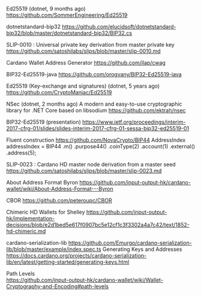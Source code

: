 Ed25519 (dotnet, 9 months ago)
https://github.com/SommerEngineering/Ed25519

dotnetstandard-bip32
https://github.com/elucidsoft/dotnetstandard-bip32/blob/master/dotnetstandard-bip32/BIP32.cs

SLIP-0010 : Universal private key derivation from master private key
https://github.com/satoshilabs/slips/blob/master/slip-0010.md

Cardano Wallet Address Generator
https://github.com/ilap/cwag

BIP32-Ed25519-java
https://github.com/orogvany/BIP32-Ed25519-java

Ed25519 (Key-exchange and signatures) (dotnet, 5 years ago) 
https://github.com/CryptoManiac/Ed25519

NSec (dotnet, 2 months ago)
A modern and easy-to-use cryptographic library for .NET Core based on libsodium
https://github.com/ektrah/nsec

BIP32-Ed25519 (presentation)
https://www.ietf.org/proceedings/interim-2017-cfrg-01/slides/slides-interim-2017-cfrg-01-sessa-bip32-ed25519-01

Fluent construction
https://github.com/NovaCrypto/BIP44
AddressIndex addressIndex = BIP44
                                .m()
                                .purpose44()
                                .coinType(2)
                                .account(1)
                                .external()
                                .address(5);

SLIP-0023 : Cardano HD master node derivation from a master seed
https://github.com/satoshilabs/slips/blob/master/slip-0023.md

About Address Format Byron
https://github.com/input-output-hk/cardano-wallet/wiki/About-Address-Format---Byron

CBOR
https://github.com/peteroupc/CBOR

Chimeric HD Wallets for Shelley
https://github.com/input-output-hk/implementation-decisions/blob/e2d1bed5e617f0907bc5e12cf1c3f3302a4a7c42/text/1852-hd-chimeric.md

cardano-serialization-lib
https://github.com/Emurgo/cardano-serialization-lib/blob/master/example/index.spec.ts
Generating Keys and Addresses
https://docs.cardano.org/projects/cardano-serialization-lib/en/latest/getting-started/generating-keys.html


Path Levels  
https://github.com/input-output-hk/cardano-wallet/wiki/Wallet-Cryptography-and-Encoding#path-levels  